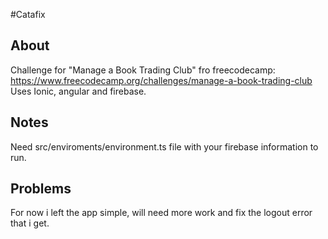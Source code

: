 #Catafix

## About
Challenge for "Manage a Book Trading Club" fro freecodecamp: https://www.freecodecamp.org/challenges/manage-a-book-trading-club
Uses Ionic, angular and firebase.

## Notes
Need src/enviroments/environment.ts file with your firebase information to run.

## Problems
For now i left the app simple, will need more work and fix the logout error that i get.

